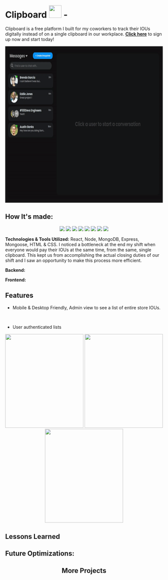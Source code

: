 # Clipboard <img src="" alt="" height="40px" width="40px" /> - 
Clipboard is a free platform I built for my coworkers to track their IOUs digitally instead of on a single clipboard in our workplace. <a href=""><b>Click here</b></a> to sign up now and start today!

<p align="center">
<img src="https://github.com/ssaryonjr/ssaryonjr/raw/main/chitchat.gif?raw=true" height="500px" />
</p>

## How It's made: 
<p align="center">
<img src="https://img.shields.io/badge/react-%2320232a.svg?style=for-the-badge&logo=react&logoColor=%2361DAFB" height=25>
<img src="https://img.shields.io/badge/express.js-%23404d59.svg?style=for-the-badge&logo=express&logoColor=%2361DAFB" height=25>
<img src="https://img.shields.io/badge/node.js-6DA55F?style=for-the-badge&logo=node.js&logoColor=white" height=25>
<img src="https://img.shields.io/badge/MongoDB-%234ea94b.svg?style=for-the-badge&logo=mongodb&logoColor=white" height=25>
<img src="https://img.shields.io/badge/javascript-%23323330.svg?style=for-the-badge&logo=javascript&logoColor=%23F7DF1E" height=25>
<img src="https://img.shields.io/badge/-React%20Query-FF4154?style=for-the-badge&logo=react%20query&logoColor=white" height=25>
<img src="https://img.shields.io/badge/css3-%231572B6.svg?style=for-the-badge&logo=css3&logoColor=white" height=25>
<img src="https://img.shields.io/badge/Socket.io-black?style=for-the-badge&logo=socket.io&badgeColor=010101" height=25>
</p>

<b>Technologies & Tools Utilized:</b> React, Node, MongoDB, Express, Mongoose, HTML & CSS.</b> I noticed a bottleneck at the end my shift when everyone would pay their IOUs at the same time, from the same, single clipboard. This kept us from accomplishing the actual closing duties of our shift and I saw an opportunity to make this process more efficient.

<b>Backend:</b>


<b>Frontend:</b>


## Features
- Mobile & Desktop Friendly, Admin view to see a list of entire store IOUs.
<p align="center">
<img src="" width="300px"><img src="" width="300px">
<img src="" width="300px">
<img src="" width="300px">
</p>

- User authenticated lists
<p align="center">
<img src="" height="300px" width="250px">
<img src="" height="300px" width="250px">
<img src="" height="300px" width="250px">
</p>

## Lessons Learned


## Future Optimizations:



<h2 align="center">
More Projects
</h2>
